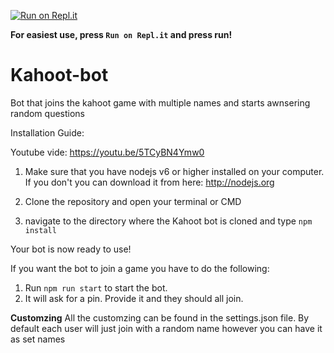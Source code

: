 [![Run on Repl.it](https://repl.it/badge/github/Nuckerr/kahootbot)](https://repl.it/github/Nuckerr/kahootbot)

**For easiest use, press `Run on Repl.it` and press run!**

# Kahoot-bot
Bot that joins the kahoot game with multiple names and starts awnsering random questions

Installation Guide:

Youtube vide: https://youtu.be/5TCyBN4Ymw0

1. Make sure that you have nodejs v6 or higher installed on your computer. If you don't you can download it from here: http://nodejs.org

2. Clone the repository and open your terminal or CMD

3. navigate to the directory where the Kahoot bot is cloned and type ```npm install```

Your bot is now ready to use!

If you want the bot to join a game you have to do the following:

1. Run `npm run start` to start the bot.
2. It will ask for a pin. Provide it and they should all join.

**Customzing**
All the customzing can be found in the settings.json file. By default each user will just join with a random name however you can have it as set names
